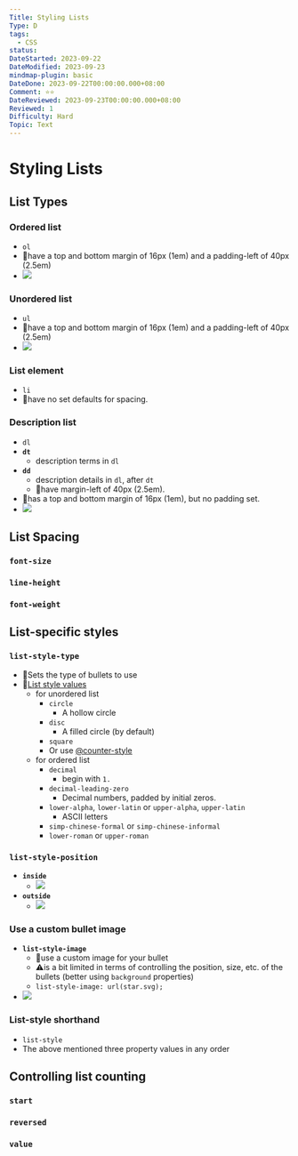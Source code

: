 ```yaml
---
Title: Styling Lists
Type: D
tags:
  - CSS
status:
DateStarted: 2023-09-22
DateModified: 2023-09-23
mindmap-plugin: basic
DateDone: 2023-09-22T00:00:00.000+08:00
Comment: ⭐⭐
DateReviewed: 2023-09-23T00:00:00.000+08:00
Reviewed: 1
Difficulty: Hard
Topic: Text
---
```


# Styling Lists

## List Types

### **Ordered list**

- `ol`
- 📌have a top and bottom margin of 16px (1em) and a padding-left of 40px (2.5em)
- ![](z-Assets/Paste%20image%201695359623245image.png)

### **Unordered list**

- `ul`
- 📌have a top and bottom margin of 16px (1em) and a padding-left of 40px (2.5em)
- ![](z-Assets/Paste%20image%201695359559748image.png)

### **List element**

- `li`
- 📌have no set defaults for spacing.

### **Description list**

- `dl`
- **`dt`**
  - description terms in `dl`
- **`dd`**
  - description details in `dl`, after `dt`
  - 📌have margin-left of 40px (2.5em).
- 📌has a top and bottom margin of 16px (1em), but no padding set.
- ![](z-Assets/Paste%20image%201695359663654image.png)

## List Spacing

### `font-size`

### `line-height`

### `font-weight`

## List-specific styles

### **`list-style-type`**

- 📌Sets the type of bullets to use
- 📌[List style values](https://developer.mozilla.org/en-US/docs/Web/CSS/list-style-type)
  - for unordered list
    - `circle`
      - A hollow circle
    - `disc`
      - A filled circle (by default)
    - `square`
    - Or use [@counter-style](https://developer.mozilla.org/en-US/docs/Web/CSS/@counter-style)
  - for ordered list
    - `decimal`
      - begin with `1.`
    - `decimal-leading-zero`
      - Decimal numbers, padded by initial zeros.
    - `lower-alpha`, `lower-latin` or `upper-alpha`, `upper-latin`
      - ASCII letters
    - `simp-chinese-formal` or `simp-chinese-informal`
    - `lower-roman` or `upper-roman`

### **`list-style-position`**

- **`inside`**
  - ![](z-Assets/Paste%20image%201695361307475image.png)
- **`outside`**
  - ![](z-Assets/Paste%20image%201695361275290image.png)

### Use a custom bullet image

- **`list-style-image`**
  - 📌use a custom image for your bullet
  - ⚠️is a bit limited in terms of controlling the position, size, etc. of the bullets (better using `background` properties)
  - `list-style-image: url(star.svg);`
- ![](z-Assets/Paste%20image%201695361727361image.png)

### List-style shorthand

- `list-style`
- The above mentioned three property values in any order

## Controlling list counting

### `start`

### `reversed`

### `value`
